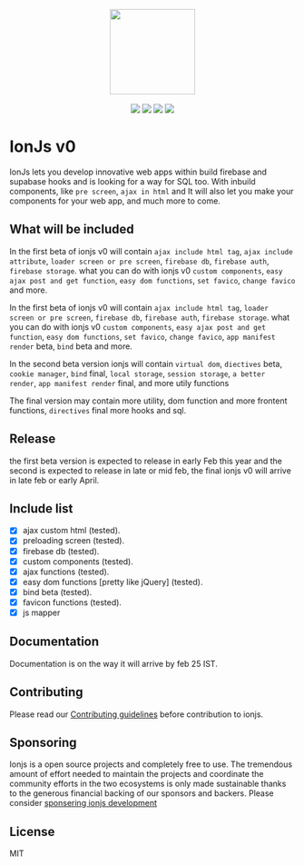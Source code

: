 <p align="center">
  <img src="https://i.ibb.co/m6Nf2z7/20220217-114352.png" width="150px">
  <br><br>
  <img src="https://badgen.net/github/open-issues/Educlicko2o/ionjs"/>
  <img src="https://img.shields.io/github/contributors/Educlicko2o/ionjs.svg">
  <img src="https://badgen.net/github/license/Educlicko2o/ionjs">
  <img src="https://img.shields.io/github/release/Educlicko2o/ionjs.svg"/>
</p>

# IonJs v0

IonJs lets you develop innovative web apps within build firebase and supabase hooks and is looking for a way for SQL too. With inbuild components, like `pre screen`, `ajax in html` and It will also let you make your components for your web app, and much more  to come.

## What will be included

In the first beta of ionjs v0 will contain `ajax include html tag`, `ajax include attribute`, `loader screen or pre screen`, `firebase db`, `firebase auth`, `firebase storage`. what you can do with ionjs v0 `custom components`, `easy ajax post and get function`, `easy dom functions`, `set favico`, `change favico` and more.

In the first beta of ionjs v0 will contain `ajax include html tag`, `loader screen or pre screen`, `firebase db`, `firebase auth`, `firebase storage`. what you can do with ionjs v0 `custom components`, `easy ajax post and get function`, `easy dom functions`, `set favico`, `change favico`, `app manifest render` beta, `bind` beta and more.

In the second beta version ionjs will contain `virtual dom`, `diectives` beta, `cookie manager`, `bind` final, `local storage`, `session storage`, `a better render`, `app manifest render` final, and more utily functions

The final version may contain more utility, dom function and more frontent functions, `directives` final more hooks and sql.

## Release

the first beta version is expected to release in early Feb this year and the second is expected to release in late or mid feb, the final ionjs v0 will arrive in late feb or early April.

## Include list

- [x] ajax custom html (tested).
- [x] preloading screen (tested).
- [x] firebase db (tested).
- [x] custom components (tested).
- [x] ajax functions (tested).
- [x] easy dom functions [pretty like jQuery] (tested).
- [x] bind beta (tested).
- [x] favicon functions (tested).
- [x] js mapper

## Documentation

Documentation is on the way it will arrive by feb 25 IST.

## Contributing

Please read our [Contributing guidelines](./contributing.md) before contribution to ionjs.

## Sponsoring

Ionjs is a open source projects and completely free to use. The tremendous amount of effort needed to maintain the projects and coordinate the community efforts in the two ecosystems is only made sustainable thanks to the generous financial backing of our sponsors and backers. Please consider [sponsering ionjs development](https://www.patreon.com/educlickdev)

## License

MIT
